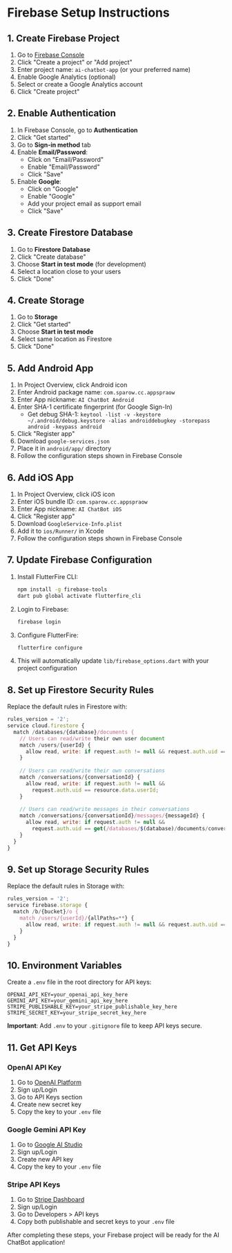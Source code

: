 # Firebase Setup Instructions

## 1. Create Firebase Project

1. Go to [Firebase Console](https://console.firebase.google.com/)
2. Click "Create a project" or "Add project"
3. Enter project name: `ai-chatbot-app` (or your preferred name)
4. Enable Google Analytics (optional)
5. Select or create a Google Analytics account
6. Click "Create project"

## 2. Enable Authentication

1. In Firebase Console, go to **Authentication**
2. Click "Get started"
3. Go to **Sign-in method** tab
4. Enable **Email/Password**:
   - Click on "Email/Password"
   - Enable "Email/Password"
   - Click "Save"
5. Enable **Google**:
   - Click on "Google"
   - Enable "Google"
   - Add your project email as support email
   - Click "Save"

## 3. Create Firestore Database

1. Go to **Firestore Database**
2. Click "Create database"
3. Choose **Start in test mode** (for development)
4. Select a location close to your users
5. Click "Done"

## 4. Create Storage

1. Go to **Storage**
2. Click "Get started"
3. Choose **Start in test mode**
4. Select same location as Firestore
5. Click "Done"

## 5. Add Android App

1. In Project Overview, click Android icon
2. Enter Android package name: `com.sparow.cc.appspraow`
3. Enter App nickname: `AI ChatBot Android`
4. Enter SHA-1 certificate fingerprint (for Google Sign-In)
   - Get debug SHA-1: `keytool -list -v -keystore ~/.android/debug.keystore -alias androiddebugkey -storepass android -keypass android`
5. Click "Register app"
6. Download `google-services.json`
7. Place it in `android/app/` directory
8. Follow the configuration steps shown in Firebase Console

## 6. Add iOS App

1. In Project Overview, click iOS icon
2. Enter iOS bundle ID: `com.sparow.cc.appspraow`
3. Enter App nickname: `AI ChatBot iOS`
4. Click "Register app"
5. Download `GoogleService-Info.plist`
6. Add it to `ios/Runner/` in Xcode
7. Follow the configuration steps shown in Firebase Console

## 7. Update Firebase Configuration

1. Install FlutterFire CLI:
   ```bash
   npm install -g firebase-tools
   dart pub global activate flutterfire_cli
   ```

2. Login to Firebase:
   ```bash
   firebase login
   ```

3. Configure FlutterFire:
   ```bash
   flutterfire configure
   ```

4. This will automatically update `lib/firebase_options.dart` with your project configuration

## 8. Set up Firestore Security Rules

Replace the default rules in Firestore with:

```javascript
rules_version = '2';
service cloud.firestore {
  match /databases/{database}/documents {
    // Users can read/write their own user document
    match /users/{userId} {
      allow read, write: if request.auth != null && request.auth.uid == userId;
    }
    
    // Users can read/write their own conversations
    match /conversations/{conversationId} {
      allow read, write: if request.auth != null && 
        request.auth.uid == resource.data.userId;
    }
    
    // Users can read/write messages in their conversations
    match /conversations/{conversationId}/messages/{messageId} {
      allow read, write: if request.auth != null && 
        request.auth.uid == get(/databases/$(database)/documents/conversations/$(conversationId)).data.userId;
    }
  }
}
```

## 9. Set up Storage Security Rules

Replace the default rules in Storage with:

```javascript
rules_version = '2';
service firebase.storage {
  match /b/{bucket}/o {
    match /users/{userId}/{allPaths=**} {
      allow read, write: if request.auth != null && request.auth.uid == userId;
    }
  }
}
```

## 10. Environment Variables

Create a `.env` file in the root directory for API keys:

```
OPENAI_API_KEY=your_openai_api_key_here
GEMINI_API_KEY=your_gemini_api_key_here
STRIPE_PUBLISHABLE_KEY=your_stripe_publishable_key_here
STRIPE_SECRET_KEY=your_stripe_secret_key_here
```

**Important**: Add `.env` to your `.gitignore` file to keep API keys secure.

## 11. Get API Keys

### OpenAI API Key
1. Go to [OpenAI Platform](https://platform.openai.com/)
2. Sign up/Login
3. Go to API Keys section
4. Create new secret key
5. Copy the key to your `.env` file

### Google Gemini API Key
1. Go to [Google AI Studio](https://makersuite.google.com/)
2. Sign up/Login
3. Create new API key
4. Copy the key to your `.env` file

### Stripe API Keys
1. Go to [Stripe Dashboard](https://dashboard.stripe.com/)
2. Sign up/Login
3. Go to Developers > API keys
4. Copy both publishable and secret keys to your `.env` file

After completing these steps, your Firebase project will be ready for the AI ChatBot application!